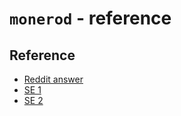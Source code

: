 # `monerod` - reference


## Reference

* [Reddit answer](https://www.reddit.com/r/Monero/comments/3jhyqc/0mq_help_share_this_exciting_news/)
* [SE 1](https://monero.stackexchange.com/questions/1482/how-much-information-is-passed-from-the-daemon-to-simplewallet-when-scanning-for?rq=1)
* [SE 2](https://monero.stackexchange.com/questions/1134/is-it-safe-to-share-a-daemon-with-a-roommate?noredirect=1&lq=1)
